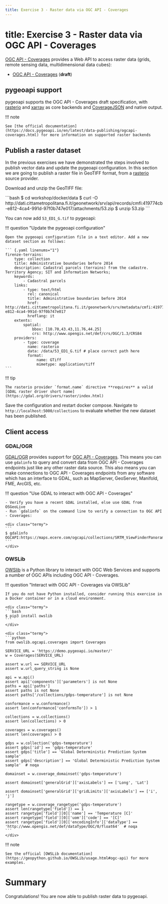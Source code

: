```yaml
---
title: Exercise 3 - Raster data via OGC API - Coverages
---
```


# title: Exercise 3 - Raster data via OGC API - Coverages

[OGC API - Coverages](https://ogcapi.ogc.org/coverages) provides a Web API to access raster
data (grids, remote sensing data, multidimensional data cubes):

* [OGC API - Coverages](https://ogcapi.ogc.org/coverages/) (**draft**)

## pygeoapi support

pygeoapi supports the OGC API - Coverages draft specification, with [rasterio](https://rasterio.readthedocs.io) and [xarray](https://docs.xarray.dev) as core backends
and [CoverageJSON](https://covjson.org) and native output.

!!! note

    See [the official documentation](https://docs.pygeoapi.io/en/latest/data-publishing/ogcapi-coverages.html) for more information on supported raster backends


## Publish a raster dataset

In the previous exercises we have demonstrated the steps involved to publish vector data and update the pygeoapi configuration. In this section we are going to
publish a raster file in GeoTIFF format, from a [rasterio](https://rasterio.readthedocs.io) source provider.

Download and unzip the GeoTIFF file:

<div class="termy">
```bash
$ cd workshop/docker/data
$ curl -O http://dati.cittametropolitana.fi.it/geonetwork/srv/api/records/cmfi:419774cb-e812-4ca4-991d-97f0b747e017/attachments/53.zip
$ unzip 53.zip
```
</div>

You can now add `53_ED1_G.tif` to pygeoapi:

!!! question "Update the pygeoapi configuration"

    Open the pygeoapi configuration file in a text editor. Add a new dataset section as follows:

    ``` {.yaml linenums="1"}
    firenze-terrains:
        type: collection
        title: Administrative boundaries before 2014
        description: Cadastral parcels (terrains) from the cadastre. Territory Agency; SIT and Information Networks;
        keywords:
            - Cadastral parcels
        links:
            - type: text/html
              rel: canonical
              title: Administrative boundaries before 2014
              href: http://dati.cittametropolitana.fi.it/geonetwork/srv/metadata/cmfi:419774cb-e812-4ca4-991d-97f0b747e017
              hreflang: it
        extents:
            spatial:
                bbox: [10.70,43.43,11.76,44.25]
                crs: http://www.opengis.net/def/crs/OGC/1.3/CRS84
        providers:
            - type: coverage
              name: rasterio
              data: /data/53_ED1_G.tif # place correct path here
              format:
                  name: GTiff
                  mimetype: application/tiff
    ```

!!! tip

    The rasterio provider `format.name` directive **requires** a valid [GDAL raster driver short name](https://gdal.org/drivers/raster/index.html)

Save the configuration and restart docker compose. Navigate to `http://localhost:5000/collections` to evaluate whether the new dataset has been published.

## Client access

### GDAL/OGR

[GDAL/OGR](https://gdal.org) provides support for [OGC API - Coverages](https://gdal.org/drivers/raster/ogcapi.html). This means you can use `gdalinfo` to query and convert data from OGC API - Coverages endpoints just like any other raster data source.  This also means you can make connections to OGC API - Coverages endpoints from any software which has an interface to GDAL, such as MapServer, GeoServer, Manifold, FME, ArcGIS, etc.


!!! question "Use GDAL to interact with OGC API - Coverages"

    - Verify you have a recent GDAL installed, else use GDAL from OSGeoLive
    - Run `gdalinfo` on the command line to verify a connection to OGC API - Coverages:

    <div class="termy">
    ```
    $ gdalinfo OGCAPI:https://maps.ecere.com/ogcapi/collections/SRTM_ViewFinderPanorama
    ```
    </div>

### OWSLib

[OWSlib](https://geopython.github.io/OWSLib) is a Python library to interact with OGC Web Services and supports a number of OGC APIs including OGC API - Coverages.

!!! question "Interact with OGC API - Coverages via OWSLib"

    If you do not have Python installed, consider running this exercise in a Docker container or in a cloud environment. 

    <div class="termy">
    ```bash
    $ pip3 install owslib
    ``` 
    </div>

    <div class="termy">
    ```python
    from owslib.ogcapi.coverages import Coverages

    SERVICE_URL = 'https://demo.pygeoapi.io/master/'
    w = Coverages(SERVICE_URL)

    assert w.url == SERVICE_URL
    assert w.url_query_string is None

    api = w.api()
    assert api['components']['parameters'] is not None
    paths = api['paths']
    assert paths is not None
    assert paths['/collections/gdps-temperature'] is not None

    conformance = w.conformance()
    assert len(conformance['conformsTo']) > 1

    collections = w.collections()
    assert len(collections) > 0

    coverages = w.coverages()
    assert len(coverages) > 0

    gdps = w.collection('gdps-temperature')
    assert gdps['id'] == 'gdps-temperature'
    assert gdps['title'] == 'Global Deterministic Prediction System sample'
    assert gdps['description'] == 'Global Deterministic Prediction System sample'  # noqa

    domainset = w.coverage_domainset('gdps-temperature')

    assert domainset['generalGrid']['axisLabels'] == ['Long', 'Lat']

    assert domainset['generalGrid']['gridLimits']['axisLabels'] == ['i', 'j']

    rangetype = w.coverage_rangetype('gdps-temperature')
    assert len(rangetype['field']) == 1
    assert rangetype['field'][0]['name'] == 'Temperature [C]'
    assert rangetype['field'][0]['uom']['code'] == '[C]'
    assert rangetype['field'][0]['encodingInfo']['dataType'] == 'http://www.opengis.net/def/dataType/OGC/0/float64'  # noqa
    ```
    </div>

!!! note

    See the official [OWSLib documentation](https://geopython.github.io/OWSLib/usage.html#ogc-api) for more examples.

# Summary

Congratulations!  You are now able to publish raster data to pygeoapi.
